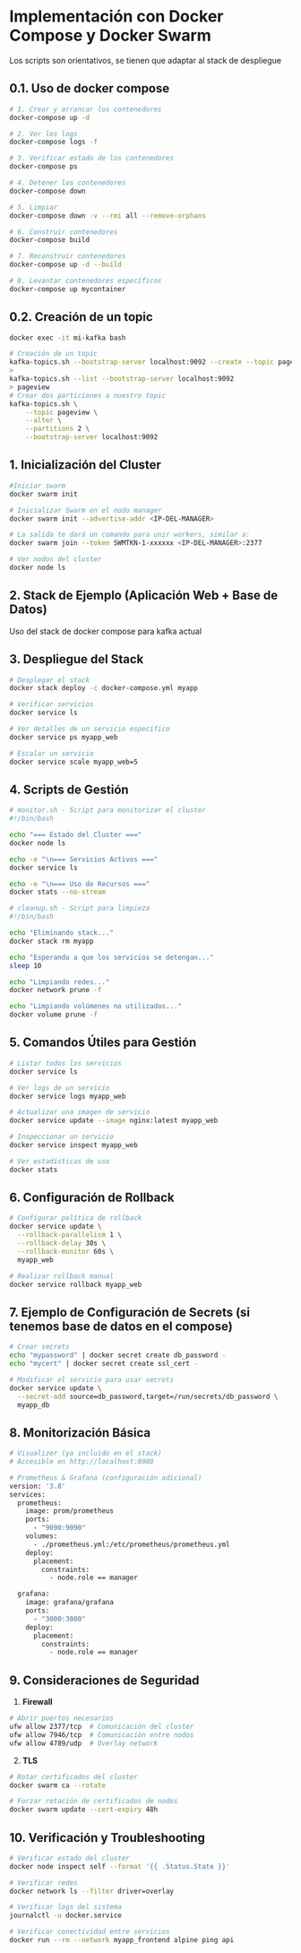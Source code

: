 # Implementación con Docker Compose y Docker Swarm

Los scripts son orientativos, se tienen que adaptar al stack de despliegue

## 0.1. Uso de docker compose
```bash
# 1. Crear y arrancar los contenedores
docker-compose up -d

# 2. Ver los logs
docker-compose logs -f

# 3. Verificar estado de los contenedores
docker-compose ps

# 4. Detener los contenedores
docker-compose down

# 5. Limpiar 
docker-compose down -v --rmi all --remove-orphans

# 6. Construir contenedores
docker-compose build

# 7. Reconstruir contenedores
docker-compose up -d --build

# 8. Levantar contenedores específicos
docker-compose up mycontainer
```

## 0.2. Creación de un topic
```bash
docker exec -it mi-kafka bash

# Creación de un topic
kafka-topics.sh --bootstrap-server localhost:9092 --create --topic pageview
>
kafka-topics.sh --list --bootstrap-server localhost:9092
> pageview
# Crear dos particiones a nuestro topic
kafka-topics.sh \
    --topic pageview \
    --alter \
    --partitions 2 \
    --bootstrap-server localhost:9092
```

## 1. Inicialización del Cluster

```bash
#Iniciar swarm
docker swarm init

# Inicializar Swarm en el nodo manager
docker swarm init --advertise-addr <IP-DEL-MANAGER>

# La salida te dará un comando para unir workers, similar a:
docker swarm join --token SWMTKN-1-xxxxxx <IP-DEL-MANAGER>:2377

# Ver nodos del cluster
docker node ls
```

## 2. Stack de Ejemplo (Aplicación Web + Base de Datos)

Uso del stack de docker compose para kafka actual


## 3. Despliegue del Stack

```bash
# Desplegar el stack
docker stack deploy -c docker-compose.yml myapp

# Verificar servicios
docker service ls

# Ver detalles de un servicio específico
docker service ps myapp_web

# Escalar un servicio
docker service scale myapp_web=5
```

## 4. Scripts de Gestión

```bash
# monitor.sh - Script para monitorizar el cluster
#!/bin/bash

echo "=== Estado del Cluster ==="
docker node ls

echo -e "\n=== Servicios Activos ==="
docker service ls

echo -e "\n=== Uso de Recursos ==="
docker stats --no-stream
```

```bash
# cleanup.sh - Script para limpieza
#!/bin/bash

echo "Eliminando stack..."
docker stack rm myapp

echo "Esperando a que los servicios se detengan..."
sleep 10

echo "Limpiando redes..."
docker network prune -f

echo "Limpiando volúmenes no utilizados..."
docker volume prune -f
```

## 5. Comandos Útiles para Gestión

```bash
# Listar todos los servicios
docker service ls

# Ver logs de un servicio
docker service logs myapp_web

# Actualizar una imagen de servicio
docker service update --image nginx:latest myapp_web

# Inspeccionar un servicio
docker service inspect myapp_web

# Ver estadísticas de uso
docker stats
```

## 6. Configuración de Rollback

```bash
# Configurar política de rollback
docker service update \
  --rollback-parallelism 1 \
  --rollback-delay 30s \
  --rollback-monitor 60s \
  myapp_web

# Realizar rollback manual
docker service rollback myapp_web
```

## 7. Ejemplo de Configuración de Secrets (si tenemos base de datos en el compose)

```bash
# Crear secrets
echo "mypassword" | docker secret create db_password -
echo "mycert" | docker secret create ssl_cert -

# Modificar el servicio para usar secrets
docker service update \
  --secret-add source=db_password,target=/run/secrets/db_password \
  myapp_db
```

## 8. Monitorización Básica

```bash
# Visualizer (ya incluido en el stack)
# Accesible en http://localhost:8080

# Prometheus & Grafana (configuración adicional)
version: '3.8'
services:
  prometheus:
    image: prom/prometheus
    ports:
      - "9090:9090"
    volumes:
      - ./prometheus.yml:/etc/prometheus/prometheus.yml
    deploy:
      placement:
        constraints:
          - node.role == manager

  grafana:
    image: grafana/grafana
    ports:
      - "3000:3000"
    deploy:
      placement:
        constraints:
          - node.role == manager
```

## 9. Consideraciones de Seguridad

1. **Firewall**
```bash
# Abrir puertos necesarios
ufw allow 2377/tcp  # Comunicación del cluster
ufw allow 7946/tcp  # Comunicación entre nodos
ufw allow 4789/udp  # Overlay network
```

2. **TLS**
```bash
# Rotar certificados del cluster
docker swarm ca --rotate

# Forzar rotación de certificados de nodos
docker swarm update --cert-expiry 48h
```

## 10. Verificación y Troubleshooting

```bash
# Verificar estado del cluster
docker node inspect self --format '{{ .Status.State }}'

# Verificar redes
docker network ls --filter driver=overlay

# Verificar logs del sistema
journalctl -u docker.service

# Verificar conectividad entre servicios
docker run --rm --network myapp_frontend alpine ping api
```
